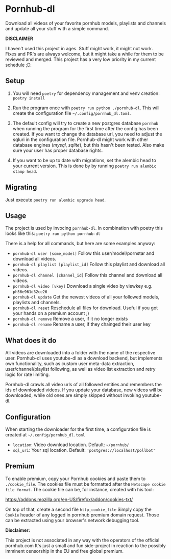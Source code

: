 # Pornhub-dl

Download all videos of your favorite pornhub models, playlists and channels and update all your stuff with a simple command.

**DISCLAIMER**

I haven't used this project in ages. Stuff might work, it might not work. \
Fixes and PR's are always welcome, but it might take a while for them to be reviewed and merged.
This project has a very low priority in my current schedule ;D.

## Setup

1. You will need `poetry` for dependency management and venv creation: `poetry install`
1. Run the program once with `poetry run python ./pornhub-dl`. This will create the configuration file `~/.config/pornhub_dl.toml`.
1. The default config will try to create a new postgres database `pornhub` when running the program for the first time after the config has been created.
If you want to change the database url, you need to adjust the sqluri in the configuration file.
Pornhub-dl might work with other database engines (_mysql_, _sqlite_), but this hasn't been tested.
Also make sure your user has proper database rights.

1. If you want to be up to date with migrations, set the alembic head to your current version.
This is done by by running `poetry run alembic stamp head`.

## Migrating

Just execute `poetry run alembic upgrade head`.

## Usage

The project is used by invocing `pornhub-dl`. In combination with poetry this looks like this: `poetry run python pornhub-dl`  

There is a help for all commands, but here are some examples anyway:

- `pornhub-dl user [some_model]` Follow this user/model/pornstar and download all videos.
- `pornhub-dl playlist [playlist_id]` Follow this playlist and download all videos.
- `pornhub-dl channel [channel_id]` Follow this channel and download all videos.
- `pornhub-dl video [vkey]` Download a single video by viewkey e.g. `ph56e961d32ce26`
- `pornhub-dl update` Get the newest videos of all your followed models, playlists and channels.
- `pornhub-dl reset` Reschedule all files for download. Useful if you got your hands on a premium account ;)
- `pornhub-dl remove` Remove a user, if it no longer exists
- `pornhub-dl rename` Rename a user, if they chainged their user key

## What does it do

All videos are downloaded into a folder with the name of the respective user.
Pornhub-dl uses youtube-dl as a download backend, but implements own functionality, such as custom user meta-data extraction, user/channel/playlist following, as well as video list extraction and retry logic for rate limiting.

Pornhub-dl crawls all video urls of all followed entities and remembers the ids of downloaded videos.
If you update your database, new videos will be downloaded, while old ones are simply skipped without invoking youtube-dl.

## Configuration

When starting the downloader for the first time, a configuration file is created at `~/.config/pornhub_dl.toml`

- `location`: Video download location. Default: `~/pornhub/`
- `sql_uri`: Your sql location. Default: `'postgres://localhost/pollbot'`

## Premium

To enable premium, copy your Pornhub cookies and paste them to `./cookie_file`.
The cookies file must be formatted after the `Netscape cookie file format`.
The cookie file can be, for instance, created with his tool:

https://addons.mozilla.org/en-US/firefox/addon/cookies-txt/

On top of that, create a second file `http_cookie_file`
Simply copy the `Cookie` header of any logged in pornhub premium domain request.
Those can be extracted using your browser's network debugging tool.

**Disclaimer:**

This project is not associated in any way with the operators of the official pornhub.com
It's just a small and fun side-project in reaction to the possibly imminent censorship in the EU and free global premium.
